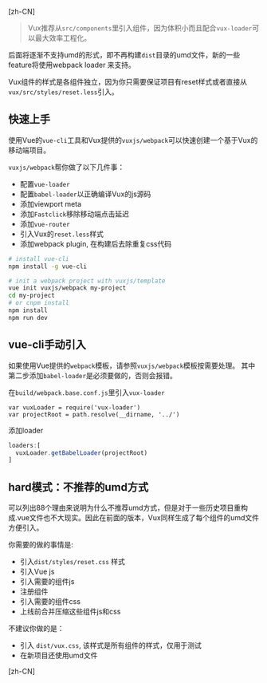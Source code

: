[zh-CN]
> Vux推荐从`src/components`里引入组件，因为体积小而且配合`vux-loader`可以最大效率工程化。

后面将逐渐不支持umd的形式，即不再构建`dist`目录的umd文件，新的一些feature将使用webpack loader 来支持。

Vux组件的样式是各组件独立，因为你只需要保证项目有reset样式或者直接从`vux/src/styles/reset.less`引入。

## 快速上手

使用Vue的`vue-cli`工具和Vux提供的`vuxjs/webpack`可以快速创建一个基于Vux的移动端项目。

`vuxjs/webpack`帮你做了以下几件事：

- 配置`vue-loader`
- 配置`babel-loader`以正确编译Vux的js源码
- 添加viewport meta
- 添加`Fastclick`移除移动端点击延迟
- 添加`vue-router`
- 引入Vux的`reset.less`样式
- 添加webpack plugin, 在构建后去除重复css代码

``` bash
# install vue-cli
npm install -g vue-cli

# init a webpack project with vuxjs/template
vue init vuxjs/webpack my-project
cd my-project
# or cnpm install
npm install
npm run dev
```

## vue-cli手动引入

如果使用Vue提供的`webpack`模板，请参照`vuxjs/webpack`模板按需要处理。
其中第二步添加`babel-loader`是必须要做的，否则会报错。

在`build/webpack.base.conf.js`里引入`vux-loader`

```
var vuxLoader = require('vux-loader')
var projectRoot = path.resolve(__dirname, '../')
```

添加loader

``` js
loaders:[
  vuxLoader.getBabelLoader(projectRoot)
]
```

## hard模式：不推荐的umd方式

可以列出88个理由来说明为什么不推荐umd方式，但是对于一些历史项目重构成.vue文件也不大现实。因此在前面的版本，Vux同样生成了每个组件的umd文件方便引入。

你需要的做的事情是:

- 引入`dist/styles/reset.css` 样式
- 引入Vue js
- 引入需要的组件js
- 注册组件
- 引入需要的组件css
- 上线前合并压缩这些组件js和css

不建议你做的是：

- 引入 `dist/vux.css`, 该样式是所有组件的样式，仅用于测试
- 在新项目还使用umd文件

[zh-CN]
